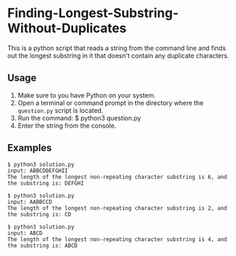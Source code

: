 # Finding-Longest-Substring-Without-Duplicates

This is a python script that reads a string from the command line and finds out the longest substring in it that doesn't contain any duplicate characters.

## Usage

1. Make sure to you have Python on your system.
2. Open a terminal or command prompt in the directory where the `question.py` script is located.
3. Run the command: $ python3 question.py
4. Enter the string from the console.


## Examples
```
$ python3 solution.py
input: ABBCDDEFGHII
The length of the longest non-repeating character substring is 6, and the substring is: DEFGHI

$ python3 solution.py
input: AABBCCD
The length of the longest non-repeating character substring is 2, and the substring is: CD

$ python3 solution.py
input: ABCD
The length of the longest non-repeating character substring is 4, and the substring is: ABCD
```
